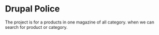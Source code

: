 # Drupal Police

The project is for a products in one magazine of all category. when we can search for product or category.
